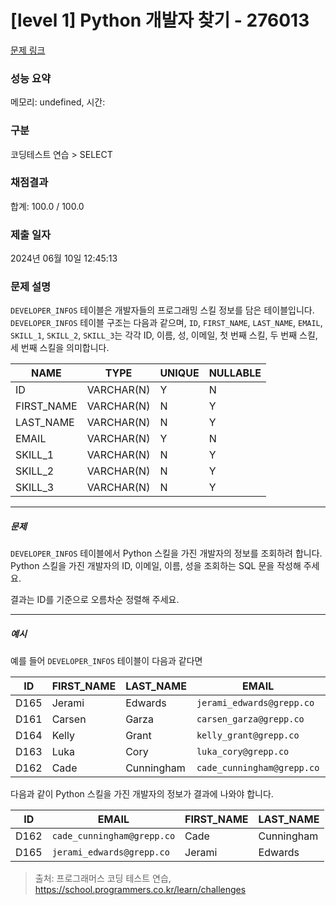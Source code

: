 # [level 1] Python 개발자 찾기 - 276013 

[문제 링크](https://school.programmers.co.kr/learn/courses/30/lessons/276013) 

### 성능 요약

메모리: undefined, 시간: 

### 구분

코딩테스트 연습 > SELECT

### 채점결과

합계: 100.0 / 100.0

### 제출 일자

2024년 06월 10일 12:45:13

### 문제 설명

<p><code>DEVELOPER_INFOS</code> 테이블은 개발자들의 프로그래밍 스킬 정보를 담은 테이블입니다. <code>DEVELOPER_INFOS</code> 테이블 구조는 다음과 같으며, <code>ID</code>, <code>FIRST_NAME</code>, <code>LAST_NAME</code>, <code>EMAIL</code>, <code>SKILL_1</code>, <code>SKILL_2</code>, <code>SKILL_3</code>는 각각 ID,  이름, 성, 이메일, 첫 번째 스킬, 두 번째 스킬, 세 번째 스킬을 의미합니다.</p>
<table class="table">
        <thead><tr>
<th>NAME</th>
<th>TYPE</th>
<th>UNIQUE</th>
<th>NULLABLE</th>
</tr>
</thead>
        <tbody><tr>
<td>ID</td>
<td>VARCHAR(N)</td>
<td>Y</td>
<td>N</td>
</tr>
<tr>
<td>FIRST_NAME</td>
<td>VARCHAR(N)</td>
<td>N</td>
<td>Y</td>
</tr>
<tr>
<td>LAST_NAME</td>
<td>VARCHAR(N)</td>
<td>N</td>
<td>Y</td>
</tr>
<tr>
<td>EMAIL</td>
<td>VARCHAR(N)</td>
<td>Y</td>
<td>N</td>
</tr>
<tr>
<td>SKILL_1</td>
<td>VARCHAR(N)</td>
<td>N</td>
<td>Y</td>
</tr>
<tr>
<td>SKILL_2</td>
<td>VARCHAR(N)</td>
<td>N</td>
<td>Y</td>
</tr>
<tr>
<td>SKILL_3</td>
<td>VARCHAR(N)</td>
<td>N</td>
<td>Y</td>
</tr>
</tbody>
      </table>
<hr>

<h5>문제</h5>

<p><code>DEVELOPER_INFOS</code> 테이블에서 Python 스킬을 가진 개발자의 정보를 조회하려 합니다. Python 스킬을 가진 개발자의 ID, 이메일, 이름, 성을 조회하는 SQL 문을 작성해 주세요. </p>

<p>결과는 ID를 기준으로 오름차순 정렬해 주세요.</p>

<hr>

<h5>예시</h5>

<p>예를 들어 <code>DEVELOPER_INFOS</code> 테이블이 다음과 같다면</p>
<table class="table">
        <thead><tr>
<th>ID</th>
<th>FIRST_NAME</th>
<th>LAST_NAME</th>
<th>EMAIL</th>
<th>SKILL_1</th>
<th>SKILL_2</th>
<th>SKILL_3</th>
</tr>
</thead>
        <tbody><tr>
<td>D165</td>
<td>Jerami</td>
<td>Edwards</td>
<td><code>jerami_edwards@grepp.co</code></td>
<td>Java</td>
<td>JavaScript</td>
<td>Python</td>
</tr>
<tr>
<td>D161</td>
<td>Carsen</td>
<td>Garza</td>
<td><code>carsen_garza@grepp.co</code></td>
<td>React</td>
<td></td>
<td></td>
</tr>
<tr>
<td>D164</td>
<td>Kelly</td>
<td>Grant</td>
<td><code>kelly_grant@grepp.co</code></td>
<td>C#</td>
<td></td>
<td></td>
</tr>
<tr>
<td>D163</td>
<td>Luka</td>
<td>Cory</td>
<td><code>luka_cory@grepp.co</code></td>
<td>Node.js</td>
<td></td>
<td></td>
</tr>
<tr>
<td>D162</td>
<td>Cade</td>
<td>Cunningham</td>
<td><code>cade_cunningham@grepp.co</code></td>
<td>Vue</td>
<td>C++</td>
<td>Python</td>
</tr>
</tbody>
      </table>
<p>다음과 같이 Python 스킬을 가진 개발자의 정보가 결과에 나와야 합니다.</p>
<table class="table">
        <thead><tr>
<th>ID</th>
<th>EMAIL</th>
<th>FIRST_NAME</th>
<th>LAST_NAME</th>
</tr>
</thead>
        <tbody><tr>
<td>D162</td>
<td><code>cade_cunningham@grepp.co</code></td>
<td>Cade</td>
<td>Cunningham</td>
</tr>
<tr>
<td>D165</td>
<td><code>jerami_edwards@grepp.co</code></td>
<td>Jerami</td>
<td>Edwards</td>
</tr>
</tbody>
      </table>

> 출처: 프로그래머스 코딩 테스트 연습, https://school.programmers.co.kr/learn/challenges